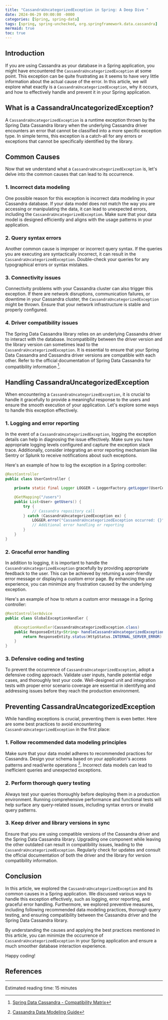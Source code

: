 ```yaml
---
title: "CassandraUncategorizedException in Spring: A Deep Dive "
date: 2024-06-29 09:00:00 -0000
categories: [Spring, spring-data]
tags: [spring, spring-unchecked, org.springframework.data.cassandra]
mermaid: true
toc: true
---
```



## Introduction

If you are using Cassandra as your database in a Spring application, you might have encountered the `CassandraUncategorizedException` at some point. This exception can be quite frustrating as it seems to have very little information about the actual cause of the error. In this article, we will explore what exactly is a `CassandraUncategorizedException`, why it occurs, and how to effectively handle and prevent it in your Spring application.

## What is a CassandraUncategorizedException?

A `CassandraUncategorizedException` is a runtime exception thrown by the Spring Data Cassandra library when the underlying Cassandra driver encounters an error that cannot be classified into a more specific exception type. In simple terms, this exception is a catch-all for any errors or exceptions that cannot be specifically identified by the library.

## Common Causes

Now that we understand what a `CassandraUncategorizedException` is, let's delve into the common causes that can lead to its occurrence. 

### 1. Incorrect data modeling

One possible reason for this exception is incorrect data modeling in your Cassandra database. If your data model does not match the way you are accessing or manipulating the data, it can lead to unexpected errors, including the `CassandraUncategorizedException`. Make sure that your data model is designed efficiently and aligns with the usage patterns in your application.

### 2. Query syntax errors

Another common cause is improper or incorrect query syntax. If the queries you are executing are syntactically incorrect, it can result in the `CassandraUncategorizedException`. Double-check your queries for any typographical errors or syntax mistakes.

### 3. Connectivity issues

Connectivity problems with your Cassandra cluster can also trigger this exception. If there are network disruptions, communication failures, or downtime in your Cassandra cluster, the `CassandraUncategorizedException` might be thrown. Ensure that your network infrastructure is stable and properly configured.

### 4. Driver compatibility issues

The Spring Data Cassandra library relies on an underlying Cassandra driver to interact with the database. Incompatibility between the driver version and the library version can sometimes lead to the `CassandraUncategorizedException`. It is essential to ensure that your Spring Data Cassandra and Cassandra driver versions are compatible with each other. Refer to the official documentation of Spring Data Cassandra for compatibility information [^1^].

## Handling CassandraUncategorizedException

When encountering a `CassandraUncategorizedException`, it is crucial to handle it gracefully to provide a meaningful response to the users and ensure the smooth execution of your application. Let's explore some ways to handle this exception effectively.

### 1. Logging and error reporting

In the event of a `CassandraUncategorizedException`, logging the exception details can help in diagnosing the issue effectively. Make sure you have appropriate logging levels configured and capture the exception stack trace. Additionally, consider integrating an error reporting mechanism like Sentry or Splunk to receive notifications about such exceptions.

Here's an example of how to log the exception in a Spring controller:

```java
@RestController
public class UserController {

    private static final Logger LOGGER = LoggerFactory.getLogger(UserController.class);

    @GetMapping("/users")
    public List<User> getUsers() {
        try {
            // Cassandra repository call
        } catch (CassandraUncategorizedException ex) {
            LOGGER.error("CassandraUncategorizedException occurred: {}", ex.getMessage());
            // Additional error handling or reporting
        }
    }
}
```

### 2. Graceful error handling

In addition to logging, it is important to handle the `CassandraUncategorizedException` gracefully by providing appropriate feedback to the user. This can be achieved by returning a user-friendly error message or displaying a custom error page. By enhancing the user experience, you can minimize any frustration caused by the underlying exception.

Here's an example of how to return a custom error message in a Spring controller:

```java
@RestControllerAdvice
public class GlobalExceptionHandler {

    @ExceptionHandler(CassandraUncategorizedException.class)
    public ResponseEntity<String> handleCassandraUncategorizedException(CassandraUncategorizedException ex) {
        return ResponseEntity.status(HttpStatus.INTERNAL_SERVER_ERROR).body("Oops! Something went wrong. Please try again later.");
    }
}
```

### 3. Defensive coding and testing

To prevent the occurrence of `CassandraUncategorizedException`, adopt a defensive coding approach. Validate user inputs, handle potential edge cases, and thoroughly test your code. Well-designed unit and integration tests with proper error scenario coverage are essential in identifying and addressing issues before they reach the production environment.

## Preventing CassandraUncategorizedException

While handling exceptions is crucial, preventing them is even better. Here are some best practices to avoid encountering `CassandraUncategorizedException` in the first place:

### 1. Follow recommended data modeling principles

Make sure that your data model adheres to recommended practices for Cassandra. Design your schema based on your application's access patterns and read/write operations [^2^]. Incorrect data models can lead to inefficient queries and unexpected exceptions.

### 2. Perform thorough query testing

Always test your queries thoroughly before deploying them in a production environment. Running comprehensive performance and functional tests will help surface any query-related issues, including syntax errors or invalid query patterns.

### 3. Keep driver and library versions in sync

Ensure that you are using compatible versions of the Cassandra driver and the Spring Data Cassandra library. Upgrading one component while leaving the other outdated can result in compatibility issues, leading to the `CassandraUncategorizedException`. Regularly check for updates and consult the official documentation of both the driver and the library for version compatibility information.

## Conclusion

In this article, we explored the `CassandraUncategorizedException` and its common causes in a Spring application. We discussed various ways to handle this exception effectively, such as logging, error reporting, and graceful error handling. Furthermore, we explored preventive measures, including following recommended data modeling practices, thorough query testing, and ensuring compatibility between the Cassandra driver and the Spring Data Cassandra library.

By understanding the causes and applying the best practices mentioned in this article, you can minimize the occurrence of `CassandraUncategorizedException` in your Spring application and ensure a much smoother database interaction experience.

Happy coding!

## References

[^1^]: [Spring Data Cassandra - Compatibility Matrix](https://docs.spring.io/spring-data/cassandra/docs/current/reference/html/#preface.versions)
[^2^]: [Cassandra Data Modeling Guide](https://docs.datastax.com/en/archived/cql/3.3/cql/cql_reference/cqlRefTOC.html)

---

Estimated reading time: 15 minutes